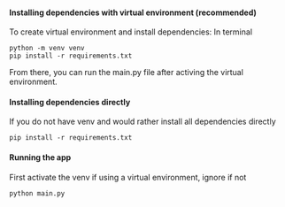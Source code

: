 #### Installing dependencies with virtual environment  (recommended)
To create virtual environment and install dependencies:
In terminal
```
python -m venv venv
pip install -r requirements.txt
```
From there, you can run the main.py file after activing the virtual environment.

#### Installing dependencies directly
If you do not have venv and would rather install all dependencies directly
```
pip install -r requirements.txt
```

#### Running the app
First activate the venv if using a virtual environment, ignore if not
```
python main.py
```


